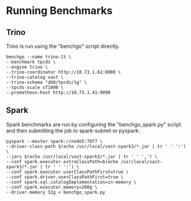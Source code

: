 Running Benchmarks
==================

Trino
-----

Trino is run using the "benchgo" script directly. 

    benchgo --name trino-1t \
    --benchmark tpcds \
    --engine trino \
    --trino-coordinator http://10.73.1.61:8080 \
    --trino-catalog vast \
    --trino-schema "db0/tpcds/1g" \
    --tpcds-scale sf1000 \
    --prometheus-host http://10.73.1.41:9090

Spark
-----

Spark benchmarks are run by configuring the "benchgo_spark.py" script and then submitting the job to spark-submit or pyspark:

    pyspark --master spark://node5:7077 \
    --driver-class-path $(echo /usr/local/vast-spark3/*.jar | tr ' ' ':') \
    --jars $(echo /usr/local/vast-spark3/*.jar | tr ' ' ',') \
    --conf spark.executor.extraClassPath=$(echo /usr/local/vast-spark3/*.jar | tr ' ' ':') \
    --conf spark.executor.userClassPathFirst=true \
    --conf spark.driver.userClassPathFirst=true \
    --conf spark.sql.catalogImplementation=in-memory \
    --conf spark.executor.memory=200g \
    --driver-memory 32g < benchgo_spark.py

